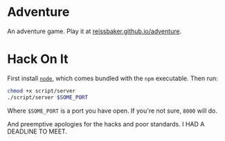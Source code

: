 # Adventure

An adventure game. Play it at
[reissbaker.github.io/adventure](http://reissbaker.github.io/adventure).


# Hack On It

First install [`node`](http://nodejs.org), which comes bundled with the `npm`
executable. Then run:

```bash
chmod +x script/server
./script/server $SOME_PORT
```

Where `$SOME_PORT` is a port you have open. If you're not sure, `8000` will do.

And preemptive apologies for the hacks and poor standards. I HAD A DEADLINE TO
MEET.
